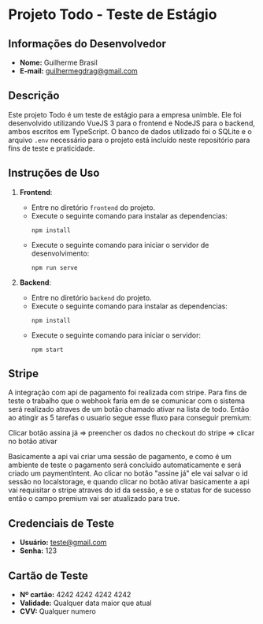 # Projeto Todo - Teste de Estágio

## Informações do Desenvolvedor
- **Nome:** Guilherme Brasil
- **E-mail:** guilhermegdrag@gmail.com

## Descrição
Este projeto Todo é um teste de estágio para a empresa unimble. Ele foi desenvolvido utilizando VueJS 3 para o frontend e NodeJS para o backend, ambos escritos em TypeScript. O banco de dados utilizado foi o SQLite e o arquivo `.env` necessário para o projeto está incluído neste repositório para fins de teste e praticidade.

## Instruções de Uso

1. **Frontend**:
   - Entre no diretório `frontend` do projeto.
   - Execute o seguinte comando para instalar as dependencias:
     ```
     npm install
     ```
   - Execute o seguinte comando para iniciar o servidor de desenvolvimento:
     ```
     npm run serve
     ```

2. **Backend**:
   - Entre no diretório `backend` do projeto.
   - Execute o seguinte comando para instalar as dependencias:
     ```
     npm install
     ```
   - Execute o seguinte comando para iniciar o servidor:
     ```
     npm start
     ```
## Stripe
A integração com api de pagamento foi realizada com stripe. Para fins de teste o trabalho que o webhook faria em de se comunicar com o sistema será realizado atraves de um botão chamado ativar na lista de todo. Então ao atingir as 5 tarefas o usuario segue esse fluxo para conseguir premium:

Clicar botão assina já => preencher os dados no checkout do stripe => clicar no botão ativar

Basicamente a api vai criar uma sessão de pagamento, e como é um ambiente de teste o pagamento será concluido automaticamente e será criado um paymentIntent. Ao clicar no botão
"assine já" ele vai salvar o id sessão no localstorage, e quando clicar no botão ativar basicamente a api vai requisitar o stripe atraves do id da sessão, e se o status for de sucesso então o campo premium vai ser atualizado para true.

## Credenciais de Teste
- **Usuário:** teste@gmail.com
- **Senha:** 123

## Cartão de Teste
- **Nº cartão:** 4242 4242 4242 4242
- **Validade:** Qualquer data maior que atual
- **CVV:** Qualquer numero
